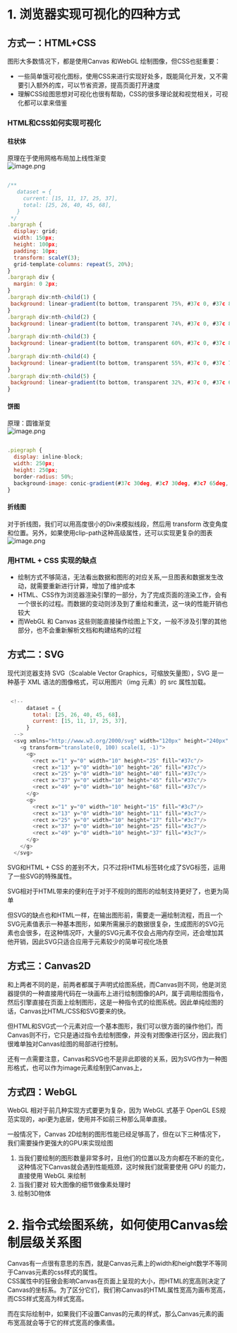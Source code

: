 
# 1. 浏览器实现可视化的四种方式

## 方式一：HTML+CSS
图形大多数情况下，都是使用Canvas 和WebGL 绘制图像，但CSS也挺重要：

- 一些简单饿可视化图标，使用CSS来进行实现好处多，既能简化开发，又不需要引入额外的库，可以节省资源，提高页面打开速度
- 理解CSS绘图思想对可视化也很有帮助，CSS的很多理论就和视觉相关，可视化都可以拿来借鉴


### HTML和CSS如何实现可视化

#### 柱状体
原理在于使用网格布局加上线性渐变<br />![image.png](https://cdn.nlark.com/yuque/0/2021/png/296173/1611630728852-e6f64eec-aa4b-4363-bb15-8b9b27750ca3.png#align=left&display=inline&height=379&name=image.png&originHeight=758&originWidth=1444&size=73902&status=done&style=none&width=722)
```javascript

/**
   dataset = {
     current: [15, 11, 17, 25, 37],
     total: [25, 26, 40, 45, 68],
   }
 */
.bargraph {
  display: grid;
  width: 150px;
  height: 100px;
  padding: 10px;
  transform: scaleY(3);
  grid-template-columns: repeat(5, 20%);
}
.bargraph div {
  margin: 0 2px;
}
.bargraph div:nth-child(1) {
 background: linear-gradient(to bottom, transparent 75%, #37c 0, #37c 85%, #3c7 0);
}
.bargraph div:nth-child(2) {
 background: linear-gradient(to bottom, transparent 74%, #37c 0, #37c 89%, #3c7 0);
}
.bargraph div:nth-child(3) {
 background: linear-gradient(to bottom, transparent 60%, #37c 0, #37c 83%, #3c7 0);
}
.bargraph div:nth-child(4) {
 background: linear-gradient(to bottom, transparent 55%, #37c 0, #37c 75%, #3c7 0);
}
.bargraph div:nth-child(5) {
 background: linear-gradient(to bottom, transparent 32%, #37c 0, #37c 63%, #3c7 0);
}
```

#### 饼图
原理：圆锥渐变<br />![image.png](https://cdn.nlark.com/yuque/0/2021/png/296173/1611630758311-2b4ea9dc-e8e5-472b-97d5-8c4d84432099.png#align=left&display=inline&height=367&name=image.png&originHeight=734&originWidth=1384&size=132080&status=done&style=none&width=692)

```javascript

.piegraph {
  display: inline-block;
  width: 250px;
  height: 250px;
  border-radius: 50%;
  background-image: conic-gradient(#37c 30deg, #3c7 30deg, #3c7 65deg, orange 65deg, orange 110deg, #f73 110deg, #f73 200deg, #ccc 200deg);
}
```

#### 折线图
对于折线图，我们可以用高度很小的Div来模拟线段，然后用 transform 改变角度和位置。另外，如果使用clip-path这种高级属性，还可以实现更复杂的图表<br />![image.png](https://cdn.nlark.com/yuque/0/2021/png/296173/1611630912947-efb21415-adaa-48e3-8417-3659560a283a.png#align=left&display=inline&height=365&name=image.png&originHeight=730&originWidth=1492&size=106282&status=done&style=none&width=746)


### 用HTML + CSS 实现的缺点

- 绘制方式不够简洁，无法看出数据和图形的对应关系,一旦图表和数据发生改动，就需要重新进行计算，增加了维护成本
- HTML、CSS作为浏览器渲染引擎的一部分，为了完成页面的渲染工作，会有一个很长的过程。而数据的变动则涉及到了重绘和重流，这一块的性能开销也较大
- 而WebGL 和 Canvas 这些则能直接操作绘图上下文，一般不涉及引擎的其他部分，也不会重新解析文档和构建结构的过程


## 方式二：SVG
现代浏览器支持 SVG（Scalable Vector Graphics，可缩放矢量图），SVG 是一种基于 XML 语法的图像格式，可以用图片（img 元素）的 src 属性加载。
```javascript

 <!--
      dataset = {
        total: [25, 26, 40, 45, 68],
        current: [15, 11, 17, 25, 37],
      }
  -->
  <svg xmlns="http://www.w3.org/2000/svg" width="120px" height="240px" viewBox="0 0 60 100">
    <g transform="translate(0, 100) scale(1, -1)">
      <g>
        <rect x="1" y="0" width="10" height="25" fill="#37c"/>
        <rect x="13" y="0" width="10" height="26" fill="#37c"/>
        <rect x="25" y="0" width="10" height="40" fill="#37c"/>
        <rect x="37" y="0" width="10" height="45" fill="#37c"/>
        <rect x="49" y="0" width="10" height="68" fill="#37c"/>
      </g>
      <g>
        <rect x="1" y="0" width="10" height="15" fill="#3c7"/>
        <rect x="13" y="0" width="10" height="11" fill="#3c7"/>
        <rect x="25" y="0" width="10" height="17" fill="#3c7"/>
        <rect x="37" y="0" width="10" height="25" fill="#3c7"/>
        <rect x="49" y="0" width="10" height="37" fill="#3c7"/>
      </g>
    </g>
  </svg>
```
SVG和HTML + CSS 的差别不大，只不过将HTML标签转化成了SVG标签，运用了一些SVG的特殊属性。

SVG相对于HTML带来的便利在于对于不规则的图形的绘制支持更好了，也更为简单

但SVG的缺点也和HTML一样，在输出图形前，需要走一遍绘制流程，而且一个SVG元素值表示一种基本图形，如果所需展示的数据很复杂，生成图形的SVG元素也会很多，在这种情况吓，大量的SVG元素不仅会占用内存空间，还会增加其他开销，因此SVG只适合应用于元素较少的简单可视化场景


## 方式三：Canvas2D
和上两者不同的是，前两者都属于声明式绘图系统，而Canvas则不同，他是浏览器提供的一种直接用代码在一块画布上进行绘制图像的API，属于调用绘图指令，然后引擎直接在页面上绘制图形，这是一种指令式的绘图系统。因此单纯绘图的话，Canvas比HTML/CSS和SVG要来的快。

但HTML和SVG式一个元素对应一个基本图形，我们可以很方面的操作他们，而Canvas则不行，它只是通过指令去绘制图像，并没有对图像进行区分，因此我们很难单独对Canvas绘图的局部进行控制。

还有一点需要注意，Canvas和SVG也不是非此即彼的关系，因为SVG作为一种图形格式，也可以作为image元素绘制到Canvas上，



## 方式四：WebGL
WebGL 相对于前几种实现方式要更为复杂，因为 WebGL 式基于 OpenGL ES规范实现的，api更为底层，使用并不如前三种那么简单直接。

一般情况下，Canvas 2D绘制的图形性能已经足够高了，但在以下三种情况下，我们需要操作更强大的GPU来实现绘图

1. 当我们要绘制的图形数量非常多时，且他们的位置以及方向都在不断的变化，这种情况下Canvas就会遇到性能瓶颈，这时候我们就需要使用 GPU 的能力，直接使用 WebGL 来绘制
2. 当我们要对 较大图像的细节做像素处理时
3. 绘制3D物体


# 2. 指令式绘图系统，如何使用Canvas绘制层级关系图
Canvas有一点很有意思的东西，就是Canvas元素上的width和height数学不等同于Canvas元素的css样式的属性。<br />CSS属性中的狂傲会影响Canvas在页面上呈现的大小，而HTML的宽高则决定了Canvas的坐标系。为了区分它们，我们称Canvas的HTML属性宽高为画布宽高，而CSS样式宽高为样式宽高。

而在实际绘制中，如果我们不设置Canvas的元素的样式，那么Canvas元素的画布宽高就会等于它的样式宽高的像素值。
